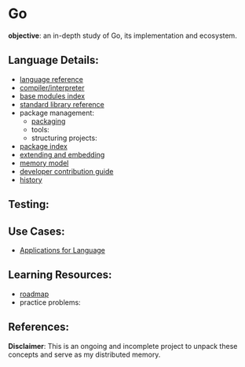 # Go

**objective**: an in-depth study of Go, its implementation and ecosystem.

## Language Details: 
- [language reference](https://go.dev/ref/spec)
- [compiler/interpreter](https://github.com/golang/go)
- [base modules index]()
- [standard library reference](https://pkg.go.dev/std)
- package management: 
	- [packaging](https://go.dev/ref/mod)
	- tools:
	- structuring projects:
- [package index](https://pkg.go.dev)
- [extending and embedding]()
- [memory model](https://go.dev/ref/mem)
- [developer contribution guide](https://go.dev/doc/contribute)
- [history](https://go.dev/doc/devel/release)

## Testing:

## Use Cases:
- [Applications for Language]()

## Learning Resources:
- [roadmap](https://roadmap.sh/golang)
- practice problems:

## References:

**Disclaimer**: This is an ongoing and incomplete project to unpack these concepts and serve as my distributed memory.